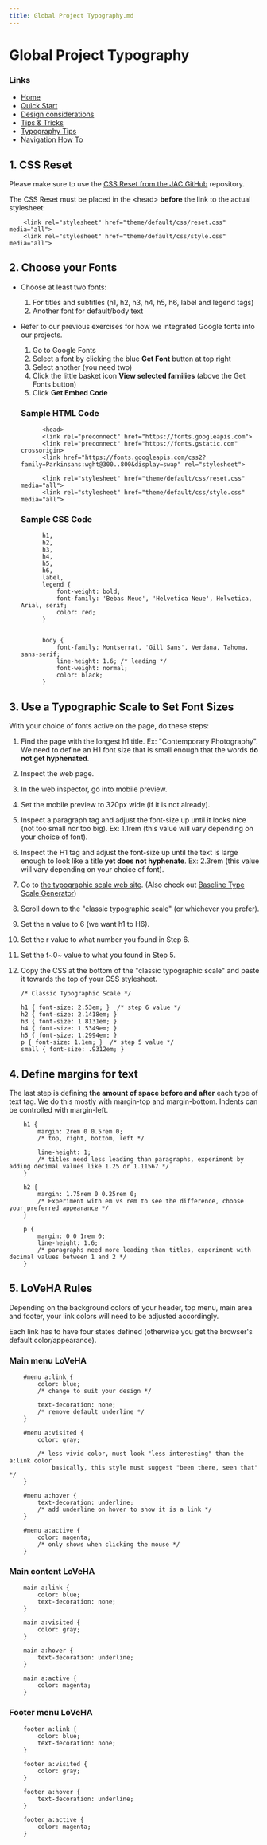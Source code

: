 ```yaml
---
title: Global Project Typography.md
---
```



# Global Project Typography


### Links

-   [Home](./index.md)
-   [Quick Start](./quick-start.md)
-   [Design considerations](./design-considerations.md)
-   [Tips & Tricks](./tips-tricks.md)
-   [Typography Tips](./global-project-typography-tips.md)
-   [Navigation How To](./navigation-how-to.md)



## 1. CSS Reset 

Please make sure to use the [CSS Reset from the JAC
GitHub](https://raw.githubusercontent.com/JACGWD/CSS-Reset-Selector/refs/heads/main/reset/simple-css-reset-v2.2.css)
repository.

The CSS Reset must be placed in the \<head\> **before** the link to the
actual stylesheet:

        <link rel="stylesheet" href="theme/default/css/reset.css" media="all">
        <link rel="stylesheet" href="theme/default/css/style.css" media="all">



## 2. Choose your Fonts 

-   Choose at least two fonts:

    1.  For titles and subtitles (h1, h2, h3, h4, h5, h6, label and
        legend tags)
    2.  Another font for default/body text

-   Refer to our previous exercises for how we integrated Google fonts
    into our projects.

    1.  Go to Google Fonts
    2.  Select a font by clicking the blue **Get Font** button at top
        right
    3.  Select another (you need two)
    4.  Click the little basket icon **View selected families** (above
        the Get Fonts button)
    5.  Click **Get Embed Code**

    ### Sample HTML Code

              <head>
              <link rel="preconnect" href="https://fonts.googleapis.com">
              <link rel="preconnect" href="https://fonts.gstatic.com" crossorigin>
              <link href="https://fonts.googleapis.com/css2?family=Parkinsans:wght@300..800&display=swap" rel="stylesheet">

              <link rel="stylesheet" href="theme/default/css/reset.css" media="all">
              <link rel="stylesheet" href="theme/default/css/style.css" media="all">

    ### Sample CSS Code

              h1,
              h2,
              h3,
              h4,
              h5,
              h6,
              label,
              legend {
                  font-weight: bold;
                  font-family: 'Bebas Neue', 'Helvetica Neue', Helvetica, Arial, serif;
                  color: red;
              }


              body {
                  font-family: Montserrat, 'Gill Sans', Verdana, Tahoma, sans-serif;
                  line-height: 1.6; /* leading */
                  font-weight: normal;
                  color: black;   
              }



## 3. Use a Typographic Scale to Set Font Sizes 

With your choice of fonts active on the page, do these steps:

1.  Find the page with the longest h1 title. Ex: \"Contemporary
    Photography\". We need to define an H1 font size that is small
    enough that the words **do not get hyphenated**.

2.  Inspect the web page.

3.  In the web inspector, go into mobile preview.

4.  Set the mobile preview to 320px wide (if it is not already).

5.  Inspect a paragraph tag and adjust the font-size up until it looks
    nice (not too small nor too big). Ex: 1.1rem (this value will vary
    depending on your choice of font).

6.  Inspect the H1 tag and adjust the font-size up until the text is
    large enough to look like a title **yet does not hyphenate**. Ex:
    2.3rem (this value will vary depending on your choice of font).

7.  Go to [the typographic scale web
    site](https://spencermortensen.com/articles/typographic-scale/).
    (Also check out [Baseline Type Scale
    Generator](https://baseline.is/tools/type-scale-generator/))

8.  Scroll down to the \"classic typographic scale\" (or whichever you
    prefer).

9.  Set the n value to 6 (we want h1 to H6).

10. Set the r value to what number you found in Step 6.

11. Set the f~0~ value to what you found in Step 5.

12. Copy the CSS at the bottom of the \"classic typographic scale\" and
    paste it towards the top of your CSS stylesheet.

        /* Classic Typographic Scale */

        h1 { font-size: 2.53em; }  /* step 6 value */
        h2 { font-size: 2.1418em; }
        h3 { font-size: 1.8131em; }
        h4 { font-size: 1.5349em; }
        h5 { font-size: 1.2994em; }
        p { font-size: 1.1em; }  /* step 5 value */
        small { font-size: .9312em; }



## 4. Define margins for text 

The last step is defining **the amount of space before and after** each
type of text tag. We do this mostly with margin-top and margin-bottom.
Indents can be controlled with margin-left.

        h1 {
            margin: 2rem 0 0.5rem 0;  
            /* top, right, bottom, left */

            line-height: 1; 
            /* titles need less leading than paragraphs, experiment by adding decimal values like 1.25 or 1.11567 */
        }

        h2 {
            margin: 1.75rem 0 0.25rem 0;  
            /* Experiment with em vs rem to see the difference, choose your preferred appearance */
        }

        p {
            margin: 0 0 1rem 0;
            line-height: 1.6; 
            /* paragraphs need more leading than titles, experiment with decimal values between 1 and 2 */
        }



## 5. LoVeHA Rules 

Depending on the background colors of your header, top menu, main area
and footer, your link colors will need to be adjusted accordingly.

Each link has to have four states defined (otherwise you get the
browser\'s default color/appearance).

### Main menu LoVeHA

        #menu a:link {
            color: blue; 
            /* change to suit your design */

            text-decoration: none;  
            /* remove default underline */
        }

        #menu a:visited {
            color: gray;  

            /* less vivid color, must look "less interesting" than the a:link color 
                basically, this style must suggest "been there, seen that" */
        }

        #menu a:hover {
            text-decoration: underline; 
            /* add underline on hover to show it is a link */
        }

        #menu a:active {
            color: magenta; 
            /* only shows when clicking the mouse */
        }

### Main content LoVeHA

        main a:link {
            color: blue;
            text-decoration: none;
        }

        main a:visited {
            color: gray;
        }

        main a:hover {
            text-decoration: underline;
        }

        main a:active {
            color: magenta;
        }

### Footer menu LoVeHA

        footer a:link {
            color: blue;
            text-decoration: none;
        }

        footer a:visited {
            color: gray;
        }

        footer a:hover {
            text-decoration: underline;
        }

        footer a:active {
            color: magenta;
        }


